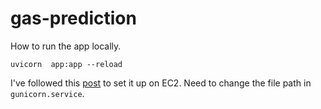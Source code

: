 # gas-prediction

How to run the app locally.

```
uvicorn  app:app --reload
```

I've followed this [post](https://dev.to/nick_langat/how-to-deploy-a-fastapi-app-to-aws-ec2-server-46d4) to set it up on EC2.
Need to change the file path in `gunicorn.service`.

